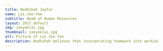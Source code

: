```yaml
---
title: Nadhihah Jaafar
name: Lai-Joe-Yee
subtitle: Head of Human Resources
layout: 2017_default
img: joeyeelai.jpg
thumbnail: joeyeelai.jpg
alt: Picture of Lai Joe Yee
description: Nadhihah believes that incorporating teamwork into working culture is an essential foundation in every organization. She is optimistic that MSTC will be one of the major STEM-based conferences that is highly anticipated in the future.
---
```

